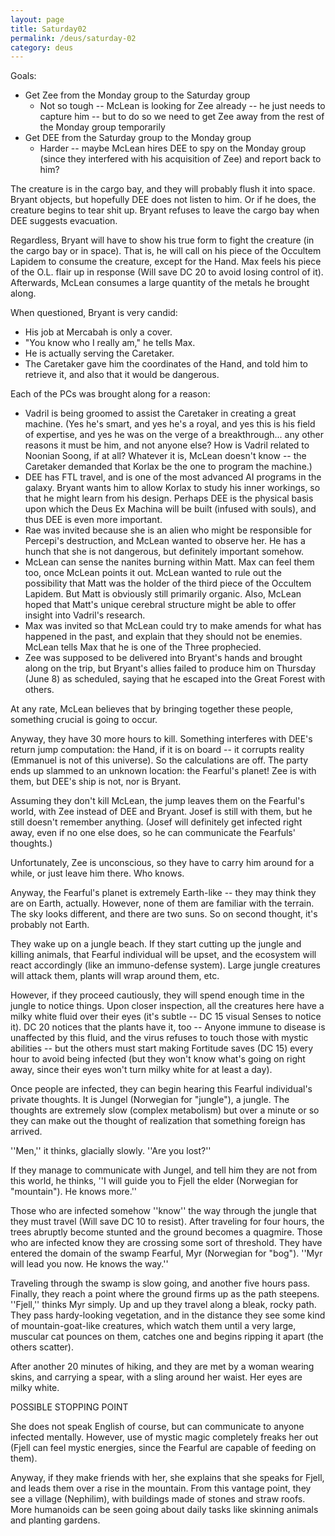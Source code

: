 ```yaml
---
layout: page
title: Saturday02
permalink: /deus/saturday-02
category: deus
---
```

Goals:
* Get Zee from the Monday group to the Saturday group
    * Not so tough -- McLean is looking for Zee already -- he just needs to capture him -- but to do so we need to get Zee away from the rest of the Monday group temporarily
* Get DEE from the Saturday group to the Monday group
    * Harder -- maybe McLean hires DEE to spy on the Monday group (since they interfered with his acquisition of Zee) and report back to him?

The creature is in the cargo bay, and they will probably flush it into space. Bryant objects, but hopefully DEE does not listen to him. Or if he does, the creature begins to tear shit up. Bryant refuses to leave the cargo bay when DEE suggests evacuation.

Regardless, Bryant will have to show his true form to fight the creature (in the cargo bay or in space). That is, he will call on his piece of the Occultem Lapidem to consume the creature, except for the Hand. Max feels his piece of the O.L. flair up in response (Will save DC 20 to avoid losing control of it). Afterwards, McLean consumes a large quantity of the metals he brought along.

When questioned, Bryant is very candid:
* His job at Mercabah is only a cover.
* &quot;You know who I really am,&quot; he tells Max.
* He is actually serving the Caretaker.
* The Caretaker gave him the coordinates of the Hand, and told him to retrieve it, and also that it would be dangerous.

Each of the PCs was brought along for a reason:
* Vadril is being groomed to assist the Caretaker in creating a great machine. (Yes he's smart, and yes he's a royal, and yes this is his field of expertise, and yes he was on the verge of a breakthrough... any other reasons it must be him, and not anyone else? How is Vadril related to Noonian Soong, if at all? Whatever it is, McLean doesn't know -- the Caretaker demanded that Korlax be the one to program the machine.)
* DEE has FTL travel, and is one of the most advanced AI programs in the galaxy. Bryant wants him to allow Korlax to study his inner workings, so that he might learn from his design. Perhaps DEE is the physical basis upon which the Deus Ex Machina will be built (infused with souls), and thus DEE is even more important.
* Rae was invited because she is an alien who might be responsible for Percepi's destruction, and McLean wanted to observe her. He has a hunch that she is not dangerous, but definitely important somehow.
* McLean can sense the nanites burning within Matt. Max can feel them too, once McLean points it out. McLean wanted to rule out the possibility that Matt was the holder of the third piece of the Occultem Lapidem. But Matt is obviously still primarily organic. Also, McLean hoped that Matt's unique cerebral structure might be able to offer insight into Vadril's research.
* Max was invited so that McLean could try to make amends for what has happened in the past, and explain that they should not be enemies. McLean tells Max that he is one of the Three prophecied.
* Zee was supposed to be delivered into Bryant's hands and brought along on the trip, but Bryant's allies failed to produce him on Thursday (June 8) as scheduled, saying that he escaped into the Great Forest with others.

At any rate, McLean believes that by bringing together these people, something crucial is going to occur.

Anyway, they have 30 more hours to kill. Something interferes with DEE's return jump computation: the Hand, if it is on board -- it corrupts reality (Emmanuel is not of this universe). So the calculations are off. The party ends up slammed to an unknown location: the Fearful's planet! Zee is with them, but DEE's ship is not, nor is Bryant.

Assuming they don't kill McLean, the jump leaves them on the Fearful's world, with Zee instead of DEE and Bryant. Josef is still with them, but he still doesn't remember anything. (Josef will definitely get infected right away, even if no one else does, so he can communicate the Fearfuls' thoughts.)

Unfortunately, Zee is unconscious, so they have to carry him around for a while, or just leave him there. Who knows.

Anyway, the Fearful's planet is extremely Earth-like -- they may think they are on Earth, actually. However, none of them are familiar with the terrain. The sky looks different, and there are two suns. So on second thought, it's probably not Earth.

They wake up on a jungle beach. If they start cutting up the jungle and killing animals, that Fearful individual will be upset, and the ecosystem will react accordingly (like an immuno-defense system). Large jungle creatures will attack them, plants will wrap around them, etc.

However, if they proceed cautiously, they will spend enough time in the jungle to notice things. Upon closer inspection, all the creatures here have a milky white fluid over their eyes (it's subtle -- DC 15 visual Senses to notice it). DC 20 notices that the plants have it, too -- Anyone immune to disease is unaffected by this fluid, and the virus refuses to touch those with mystic abilities -- but the others must start making Fortitude saves (DC 15) every hour to avoid being infected (but they won't know what's going on right away, since their eyes won't turn milky white for at least a day).

Once people are infected, they can begin hearing this Fearful individual's private thoughts. It is Jungel (Norwegian for &quot;jungle&quot;), a jungle. The thoughts are extremely slow (complex metabolism) but over a minute or so they can make out the thought of realization that something foreign has arrived.

''Men,'' it thinks, glacially slowly. ''Are you lost?''

If they manage to communicate with Jungel, and tell him they are not from this world, he thinks, ''I will guide you to Fjell the elder (Norwegian for &quot;mountain&quot;). He knows more.''

Those who are infected somehow ''know'' the way through the jungle that they must travel (Will save DC 10 to resist). After traveling for four hours, the trees abruptly become stunted and the ground becomes a quagmire. Those who are infected know they are crossing some sort of threshold. They have entered the domain of the swamp Fearful, Myr (Norwegian for &quot;bog&quot;). ''Myr will lead you now. He knows the way.''

Traveling through the swamp is slow going, and another five hours pass. Finally, they reach a point where the ground firms up as the path steepens. ''Fjell,'' thinks Myr simply. Up and up they travel along a bleak, rocky path. They pass hardy-looking vegetation, and in the distance they see some kind of mountain-goat-like creatures, which watch them until a very large, muscular cat pounces on them, catches one and begins ripping it apart (the others scatter).

After another 20 minutes of hiking, and they are met by a woman wearing skins, and carrying a spear, with a sling around her waist. Her eyes are milky white.

POSSIBLE STOPPING POINT

She does not speak English of course, but can communicate to anyone infected mentally. However, use of mystic magic completely freaks her out (Fjell can feel mystic energies, since the Fearful are capable of feeding on them).

Anyway, if they make friends with her, she explains that she speaks for Fjell, and leads them over a rise in the mountain. From this vantage point, they see a village (Nephilim), with buildings made of stones and straw roofs. More humanoids can be seen going about daily tasks like skinning animals and planting gardens.
